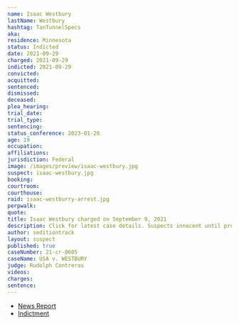 ```yaml
---
name: Isaac Westbury
lastName: Westbury
hashtag: TanTunnelSpecs
aka:
residence: Minnesota
status: Indicted
date: 2021-09-29
charged: 2021-09-29
indicted: 2021-09-29
convicted:
acquitted:
sentenced:
dismissed:
deceased:
plea_hearing:
trial_date:
trial_type:
sentencing:
status_conference: 2023-01-26
age: 19
occupation:
affiliations:
jurisdiction: Federal
image: /images/preview/isaac-westbury.jpg
suspect: isaac-westbury.jpg
booking:
courtroom:
courthouse:
raid: isaac-westburry-arrest.jpg
perpwalk:
quote:
title: Isaac Westbury charged on September 9, 2021
description: Click for latest case details. Suspects innocent until proven guilty.
author: seditiontrack
layout: suspect
published: true
caseNumber: 21-cr-0605
caseName: USA v. WESTBURY
judge: Rudolph Contreras
videos:
charges:
sentence:
---
```

- [News Report](https://www.startribune.com/three-lindstrom-men-face-federal-charges-related-to-jan-6-u-s-capitol-riot/600103577/)
- [Indictment](https://www.justice.gov/usao-dc/case-multi-defendant/file/1439351/download)
